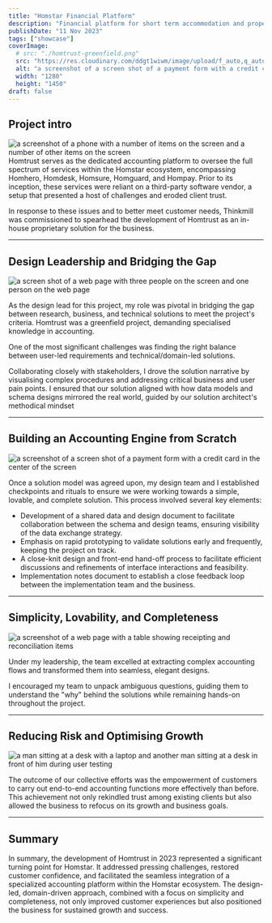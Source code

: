 ```yaml
---
title: "Homstar Financial Platform"
description: "Financial platform for short term accommodation and property managers"
publishDate: "11 Nov 2023"
tags: ["showcase"]
coverImage:
  # src: "./homtrust-greenfield.png"
  src: "https://res.cloudinary.com/ddgt1wiwm/image/upload/f_auto,q_auto/v1/twenty-four-assets/homtrust-greenfield"
  alt: "a screenshot of a screen shot of a payment form with a credit card in the center of the screen"
  width: "1280"
  height: "1450"
draft: false
---
```


## Project intro

![a screenshot of a phone with a number of items on the screen and a number of other items on the screen](https://res.cloudinary.com/ddgt1wiwm/image/upload/f_auto,q_auto/v1/twenty-four-assets/homtrust-landing)
Homtrust serves as the dedicated accounting platform to oversee the full spectrum of services within the Homstar ecosystem, encompassing Homhero, Homdesk, Homsure, Homguard, and Hompay. Prior to its inception, these services were reliant on a third-party software vendor, a setup that presented a host of challenges and eroded client trust.

In response to these issues and to better meet customer needs, Thinkmill was commissioned to spearhead the development of Homtrust as an in-house proprietary solution for the business.

---

## Design Leadership and Bridging the Gap

![a screen shot of a web page with three people on the screen and one person on the web page](https://res.cloudinary.com/ddgt1wiwm/image/upload/f_auto,q_auto/v1/twenty-four-assets/homtrust-collaborate)

As the design lead for this project, my role was pivotal in bridging the gap between research, business, and technical solutions to meet the project's criteria. Homtrust was a greenfield project, demanding specialised knowledge in accounting.

One of the most significant challenges was finding the right balance between user-led requirements and technical/domain-led solutions.

Collaborating closely with stakeholders, I drove the solution narrative by visualising complex procedures and addressing critical business and user pain points. I ensured that our solution aligned with how data models and schema designs mirrored the real world, guided by our solution architect's methodical mindset

---

## Building an Accounting Engine from Scratch

![a screenshot of a screen shot of a payment form with a credit card in the center of the screen](https://res.cloudinary.com/ddgt1wiwm/image/upload/f_auto,q_auto/v1/twenty-four-assets/homtrust-greenfield)

Once a solution model was agreed upon, my design team and I established checkpoints and rituals to ensure we were working towards a simple, lovable, and complete solution. This process involved several key elements:

- Development of a shared data and design document to facilitate collaboration between the schema and design teams, ensuring visibility of the data exchange strategy.
- Emphasis on rapid prototyping to validate solutions early and frequently, keeping the project on track.
- A close-knit design and front-end hand-off process to facilitate efficient discussions and refinements of interface interactions and feasibility.
- Implementation notes document to establish a close feedback loop between the implementation team and the business.

---

## Simplicity, Lovability, and Completeness

![a screenshot of a web page with a table showing receipting and reconciliation items](https://res.cloudinary.com/ddgt1wiwm/image/upload/f_auto,q_auto/v1/twenty-four-assets/homtrust-slc)

Under my leadership, the team excelled at extracting complex accounting flows and transformed them into seamless, elegant designs.

I encouraged my team to unpack ambiguous questions, guiding them to understand the "why" behind the solutions while remaining hands-on throughout the project.

---

## Reducing Risk and Optimising Growth

![a man sitting at a desk with a laptop and another man sitting at a desk in front of him during user testing](https://res.cloudinary.com/ddgt1wiwm/image/upload/f_auto,q_auto/v1/twenty-four-assets/homtrust-feedback)

The outcome of our collective efforts was the empowerment of customers to carry out end-to-end accounting functions more effectively than before. This achievement not only rekindled trust among existing clients but also allowed the business to refocus on its growth and business goals.

---

## Summary

In summary, the development of Homtrust in 2023 represented a significant turning point for Homstar. It addressed pressing challenges, restored customer confidence, and facilitated the seamless integration of a specialized accounting platform within the Homstar ecosystem. The design-led, domain-driven approach, combined with a focus on simplicity and completeness, not only improved customer experiences but also positioned the business for sustained growth and success.
